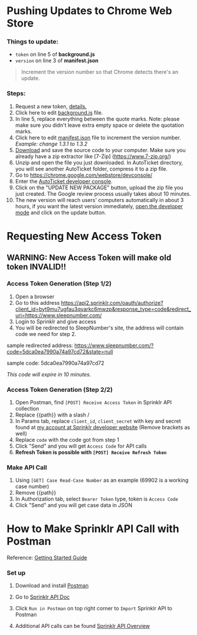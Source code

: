 # Pushing Updates to Chrome Web Store

### Things to update:
- `token` on line 5 of **background.js**
- `version` on line 3 of **manifest.json**
> Increment the version number so that Chrome detects there's an update.

### Steps:
1. Request a new token, [details.](#Requesting-New-Access-Token)
2. Click here to edit [background.js](https://github.com/SleepNumberInc/AutoTicket/edit/version2/AutoTicket/background.js) file.
3. In line 5, replace everything between the quote marks. Note: please make sure you didn't leave extra empty space or delete the quotation marks.
4. Click here to edit [manifest.json](https://github.com/SleepNumberInc/AutoTicket/edit/version2/AutoTicket/manifest.json) file to increment the version number. *Example: change 1.3.1 to 1.3.2*
5. [Download](https://github.com/SleepNumberInc/AutoTicket/archive/version2.zip) and save the source code to your computer. Make sure you already have a zip extractor like [7-Zip] (https://www.7-zip.org/)
6. Unzip and open the file you just downloaded. In AutoTicket directory, you will see another AutoTicket folder, compress it to a zip file.
7. Go to https://chrome.google.com/webstore/devconsole/
8. Enter the [AutoTicket developer console](https://chrome.google.com/webstore/devconsole/4500094e-8c58-4606-b180-fb1d8343368d/gbijbmobpffbljlndmckfafkmkdacdcn/edit/package).
9. Click on the "UPDATE NEW PACKAGE" button,  upload the zip file you just created. The Google review process usually takes about 10 minutes.
10. The new version will reach users' computers automatically in about 3 hours, if you want the latest version immediately, [open the developer mode](chrome://extensions/) and click on the update button.


# Requesting New Access Token
## WARNING: New Access Token will make old token INVALID!!

### Access Token Generation (Step 1/2)
1. Open a browser
2. Go to this address
https://api2.sprinklr.com/oauth/authorize?client_id=byt9mu7ugfau3qyarkc6mwzp&response_type=code&redirect_uri=https://www.sleepnumber.com/
3. Login to Sprinklr and give access
4. You will be redirected to SleepNumber's site, the address will contain code we need for step 2.

sample redirected address: https://www.sleepnumber.com/?code=5dca0ea7990a74a97cd72&state=null

sample code: 5dca0ea7990a74a97cd72

*This code will expire in 10 minutes.*

### Access Token Generation (Step 2/2)

1. Open Postman, find `[POST] Receive Access Token` in Sprinklr API collection
2. Replace {{path}} with a slash /
3. In Params tab, replace `client_id`, `client_secret` with key and secret found at [my account at Sprinklr developer website]
(Remove brackets as well)
4. Replace `code` with the code got from step 1
5. Click "Send" and you will get `Access Code` for API calls
6. **Refresh Token is possible with `[POST] Receive Refresh Token`**

### Make API Call

1. Using `[GET] Case Read-Case Number` as an example
(69902 is a working case number)
2. Remove {{path}}
3. In Authorization tab, select `Bearer Token` type, token is `Access Code`
4. Click "Send" and you will get case data in JSON

# How to Make Sprinklr API Call with Postman

Reference: [Getting Started Guide]

### Set up

1. Download and install [Postman]
2. Go to [Sprinklr API Doc]
3. Click `Run in Postman` on top right corner to `Import` Sprinklr API to Postman
4. Additional API calls can be found [Sprinklr API Overview]


   [Postman]: <https://www.getpostman.com/downloads/>
   [Sprinklr API Doc]: <https://api-docs.sprinklr.com/?version=latest>
   [my account at Sprinklr developer website]: <https://developer.sprinklr.com/apps/mykeys>
   [Sprinklr API Overview]: <https://developer.sprinklr.com/docs/read/API_Overview>
   [Getting Started Guide]: <https://developer.sprinklr.com/docs/read/api_overview/Getting_Started>
